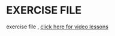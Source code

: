 EXERCISE FILE
=============

exercise file , 
[click here for video lessons](https://www.youtube.com/watch?v=_aIKhXhRwTg&list=PLvjHFH8I1eYac-nv3j8GMbfcGK0hWxVjt)
